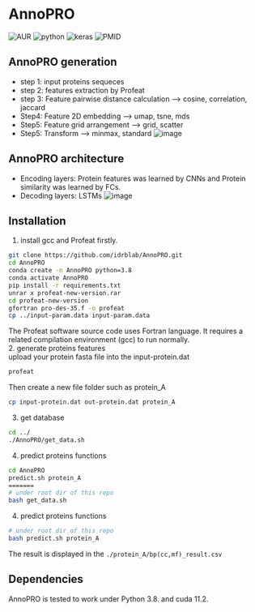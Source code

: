 # AnnoPRO
![AUR](https://img.shields.io/badge/license-MIT-blue.svg)
![python](https://img.shields.io/badge/python->=3.8-success.svg)
![keras](https://img.shields.io/badge/keras-2.5.0-success.svg)
![PMID](https://img.shields.io/badge/PMID-Not%20available-red.svg)
## AnnoPRO generation
* step 1: input proteins sequeces
* step 2: features extraction by Profeat
* step 3:  Feature pairwise distance calculation --> cosine, correlation, jaccard
* Step4: Feature 2D embedding --> umap, tsne, mds
* Step5: Feature grid arrangement --> grid, scatter
* Step5: Transform --> minmax, standard
![image](https://user-images.githubusercontent.com/76670356/204513203-2f0a430b-4b2c-4b1e-9587-3ee5a953150b.png)
## AnnoPRO architecture
* Encoding layers: Protein features was learned by CNNs and Protein similarity was learned by FCs.
* Decoding layers: LSTMs
![image](https://user-images.githubusercontent.com/76670356/204524869-31f558f0-0298-48c5-b4d2-3d5d087a2def.png)
## Installation
1. install gcc and  Profeat firstly.
```bash
git clone https://github.com/idrblab/AnnoPRO.git
cd AnnoPRO
conda create -n AnnoPRO python=3.8
conda activate AnnoPRO
pip install -r requirements.txt
unrar x profeat-new-version.rar
cd profeat-new-version
gfortran pro-des-35.f -o profeat
cp ../input-param.data input-param.data
```
The Profeat software source code uses Fortran language. It requires a related compilation environment (gcc) to run normally.<br /> 
2. generate proteins features <br />
upload your protein fasta file into the input-protein.dat
```bash
profeat
```
Then create a new file folder such as protein_A
```bash
cp input-protein.dat out-protein.dat protein_A
```
3. get database
```bash
cd ../
./AnnoPRO/get_data.sh
```
4. predict proteins functions
```bash
cd AnnoPRO
predict.sh protein_A
=======
# under root dir of this repo
bash get_data.sh
```
4. predict proteins functions
```bash
# under root dir of this repo
bash predict.sh protein_A
```
The result is displayed in the `./protein_A/bp(cc,mf)_result.csv`
## Dependencies
AnnoPRO is tested to work under Python 3.8. and  cuda 11.2.
